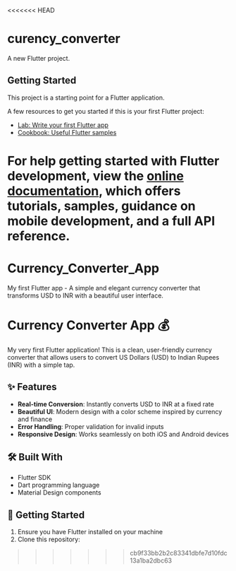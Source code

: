 <<<<<<< HEAD
# curency_converter

A new Flutter project.

## Getting Started

This project is a starting point for a Flutter application.

A few resources to get you started if this is your first Flutter project:

- [Lab: Write your first Flutter app](https://docs.flutter.dev/get-started/codelab)
- [Cookbook: Useful Flutter samples](https://docs.flutter.dev/cookbook)

For help getting started with Flutter development, view the
[online documentation](https://docs.flutter.dev/), which offers tutorials,
samples, guidance on mobile development, and a full API reference.
=======
# Currency_Converter_App
My first Flutter app - A simple and elegant currency converter that transforms USD to INR with a beautiful user interface.
# Currency Converter App 💰

My very first Flutter application! This is a clean, user-friendly currency converter that allows users to convert US Dollars (USD) to Indian Rupees (INR) with a simple tap.

## ✨ Features

- **Real-time Conversion**: Instantly converts USD to INR at a fixed rate
- **Beautiful UI**: Modern design with a color scheme inspired by currency and finance
- **Error Handling**: Proper validation for invalid inputs
- **Responsive Design**: Works seamlessly on both iOS and Android devices

## 🛠️ Built With

- Flutter SDK
- Dart programming language
- Material Design components

## 🚀 Getting Started

1. Ensure you have Flutter installed on your machine
2. Clone this repository:
>>>>>>> cb9f33bb2b2c83341dbfe7d10fdc13a1ba2dbc63
